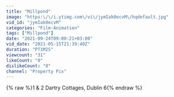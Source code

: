 ```yaml
---
title: "Millpond"
image: "https:\/\/i.ytimg.com\/vi\/jymIak0ecvM\/hqdefault.jpg"
vid_id: "jymIak0ecvM"
categories: "Film-Animation"
tags: ["Millpond"]
date: "2021-09-24T09:00:21+03:00"
vid_date: "2021-05-15T21:39:40Z"
duration: "PT1M2S"
viewcount: "31"
likeCount: "0"
dislikeCount: "0"
channel: "Property Pix"
---
```

{% raw %}1 &amp; 2 Dartry Cottages, Dublin 6{% endraw %}
